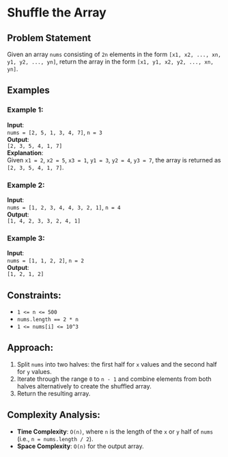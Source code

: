 # Shuffle the Array

## Problem Statement
Given an array `nums` consisting of `2n` elements in the form `[x1, x2, ..., xn, y1, y2, ..., yn]`, return the array in the form `[x1, y1, x2, y2, ..., xn, yn]`.

## Examples

### Example 1:
**Input**:  
`nums = [2, 5, 1, 3, 4, 7]`, `n = 3`  
**Output**:  
`[2, 3, 5, 4, 1, 7]`  
**Explanation**:  
Given `x1 = 2`, `x2 = 5`, `x3 = 1`, `y1 = 3`, `y2 = 4`, `y3 = 7`, the array is returned as `[2, 3, 5, 4, 1, 7]`.

### Example 2:
**Input**:  
`nums = [1, 2, 3, 4, 4, 3, 2, 1]`, `n = 4`  
**Output**:  
`[1, 4, 2, 3, 3, 2, 4, 1]`

### Example 3:
**Input**:  
`nums = [1, 1, 2, 2]`, `n = 2`  
**Output**:  
`[1, 2, 1, 2]`

## Constraints:
- `1 <= n <= 500`
- `nums.length == 2 * n`
- `1 <= nums[i] <= 10^3`

## Approach:
1. Split `nums` into two halves: the first half for `x` values and the second half for `y` values.
2. Iterate through the range `0` to `n - 1` and combine elements from both halves alternatively to create the shuffled array.
3. Return the resulting array.

## Complexity Analysis:
- **Time Complexity**: `O(n)`, where `n` is the length of the `x` or `y` half of `nums` (i.e., `n = nums.length / 2`).
- **Space Complexity**: `O(n)` for the output array.


